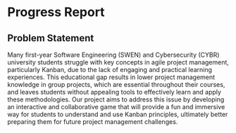 # Progress Report

## Problem Statement

Many first-year Software Engineering (SWEN) and Cybersecurity (CYBR) university students struggle with key concepts in agile project management, particularly Kanban, due to the lack of engaging and practical learning experiences. This educational gap results in lower project management knowledge in group projects, which are essential throughout their courses, and leaves students without appealing tools to effectively learn and apply these methodologies. Our project aims to address this issue by developing an interactive and collaborative game that will provide a fun and immersive way for students to understand and use Kanban principles, ultimately better preparing them for future project management challenges. 

